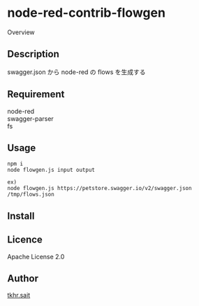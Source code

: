 # node-red-contrib-flowgen

Overview

## Description

swagger.json から node-red の flows を生成する

## Requirement

node-red  
swagger-parser  
fs  

## Usage

```
npm i
node flowgen.js input output

ex)
node flowgen.js https://petstore.swagger.io/v2/swagger.json /tmp/flows.json
```

## Install


## Licence

Apache License 2.0

## Author

[tkhr.sait](https://github.com/tkhr-sait)
